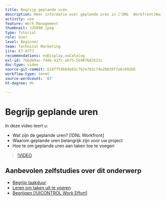 ```yaml
---
title: Begrijp geplande uren
description: Meer informatie over geplande uren in [!DNL  Workfront]Waarom geplande uren belangrijk zijn voor uw project en hoe u geplande uren aan taken toevoegt.
activity: use
feature: Work Management
thumbnail: 335090.jpeg
type: Tutorial
role: User
level: Beginner
team: Technical Marketing
jira: KT-8777
recommendations: noDisplay,noCatalog
exl-id: 76bde9ac-74de-41fc-ab75-5b987b42515c
doc-type: video
source-git-commit: b18ff5966da92c762e702c7de2b020f7a6c692b6
workflow-type: tm+mt
source-wordcount: '67'
ht-degree: 0%

---
```


# Begrijp geplande uren

In deze video leert u:

* Wat zijn de geplande uren? [!DNL  Workfront]
* Waarom geplande uren belangrijk zijn voor uw project
* Hoe te om geplande uren aan taken toe te voegen

>[!VIDEO](https://video.tv.adobe.com/v/335090/?quality=12&learn=on)


<!---
learn more urls:
Overview of task duration and duration type
Planned hours overview
--->

## Aanbevolen zelfstudies over dit onderwerp

* [Begrijp taakduur](/help/manage-work/tasks/understand-task-durations.md)
* [Leren om taken uit te voeren](/help/manage-work/tasks/learn-to-sequence-tasks.md)
* [Begrijpen [!UICONTROL Work Effort]](/help/manage-work/tasks/understand-work-effort.md)

